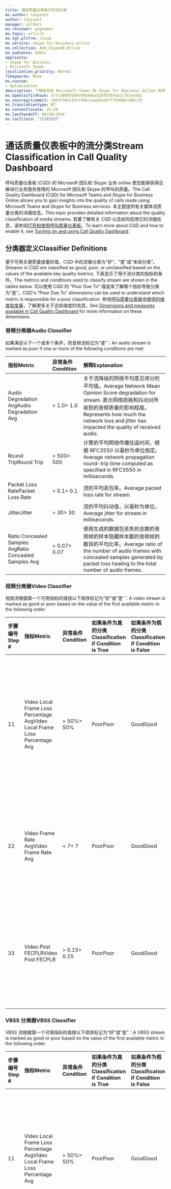 ```yaml
---
title: 通话质量仪表板中的流分类
ms.author: tonysmit
author: tonysmit
manager: serdars
ms.reviewer: gageames
ms.topic: article
ms.tgt.pltfrm: cloud
ms.service: skype-for-business-online
ms.collection: Adm_Skype4B_Online
ms.audience: Admin
appliesto:
- Skype for Business
- Microsoft Teams
localization_priority: Normal
f1keywords: None
ms.custom:
- Optimization
description: 了解如何在 Microsoft Teams 和 Skype for Business Online 的呼叫质量仪表板中进行流质量分类。
ms.openlocfilehash: a77ca0605589c99b88ba3287bf8febcc7514cbd1
ms.sourcegitcommit: cbb4738e119cf366c3aad9aad7f7b369bcd86c19
ms.translationtype: MT
ms.contentlocale: zh-CN
ms.lasthandoff: 08/30/2018
ms.locfileid: "23783555"
---
```

# <a name="stream-classification-in-call-quality-dashboard"></a><span data-ttu-id="386da-103">通话质量仪表板中的流分类</span><span class="sxs-lookup"><span data-stu-id="386da-103">Stream Classification in Call Quality Dashboard</span></span>

<span data-ttu-id="386da-104">呼叫质量仪表板 (CQD) 的 Microsoft 团队和 Skype 业务 online 使您能够获得见解进行业务服务使用的 Microsoft 团队和 Skype 的呼叫的质量。</span><span class="sxs-lookup"><span data-stu-id="386da-104">The Call Quality Dashboard (CQD) for Microsoft Teams and Skype for Business Online allows you to gain insights into the quality of calls made using Microsoft Teams and Skype for Business services.</span></span> <span data-ttu-id="386da-105">本主题提供有关媒体流质量分类的详细信息。</span><span class="sxs-lookup"><span data-stu-id="386da-105">This topic provides detailed information about the quality classification of media streams.</span></span> <span data-ttu-id="386da-106">若要了解有关 CQD 以及如何启用它的详细信息，请参阅[打开和使用呼叫质量仪表板](turning-on-and-using-call-quality-dashboard.md)。</span><span class="sxs-lookup"><span data-stu-id="386da-106">To learn more about CQD and how to enable it, see [Turning on and using Call Quality Dashboard](turning-on-and-using-call-quality-dashboard.md).</span></span>

## <a name="classifier-definitions"></a><span data-ttu-id="386da-107">分类器定义</span><span class="sxs-lookup"><span data-stu-id="386da-107">Classifier Definitions</span></span>

<span data-ttu-id="386da-108">基于可用关键质量度量的值，CQD 中的流被分类为“好”、“差”或“未经分类”。</span><span class="sxs-lookup"><span data-stu-id="386da-108">Streams in CQD are classified as good, poor, or unclassified based on the values of the available key quality metrics.</span></span> <span data-ttu-id="386da-109">下表显示了用于流分类的指标和条件。</span><span class="sxs-lookup"><span data-stu-id="386da-109">The metrics and conditions used to classify stream are shown in the tables below.</span></span> <span data-ttu-id="386da-110">可以使用 CQD 的 "Poor Due To" 维度来了解哪个指标导致分类为“差”。</span><span class="sxs-lookup"><span data-stu-id="386da-110">CQD's "Poor Due To" dimensions can be used to understand which metric is responsible for a poor classification.</span></span> <span data-ttu-id="386da-111">参阅[呼叫质量仪表板中提供的维度和度量](dimensions-and-measures-available-in-call-quality-dashboard.md)，了解更多关于这些维度的信息。</span><span class="sxs-lookup"><span data-stu-id="386da-111">See [Dimensions and measures available in Call Quality Dashboard](dimensions-and-measures-available-in-call-quality-dashboard.md) for more information on these dimensions.</span></span>

### <a name="audio-classifier"></a><span data-ttu-id="386da-112">音频分类器</span><span class="sxs-lookup"><span data-stu-id="386da-112">Audio Classifier</span></span>

<span data-ttu-id="386da-113">如果满足以下一个或多个条件，则音频流标记为“差”：</span><span class="sxs-lookup"><span data-stu-id="386da-113">An audio stream is marked as poor if one or more of the following conditions are met:</span></span>

|<span data-ttu-id="386da-114">**指标**</span><span class="sxs-lookup"><span data-stu-id="386da-114">**Metric**</span></span>|<span data-ttu-id="386da-115">**异常条件**</span><span class="sxs-lookup"><span data-stu-id="386da-115">**Condition**</span></span>|<span data-ttu-id="386da-116">**解释**</span><span class="sxs-lookup"><span data-stu-id="386da-116">**Explanation**</span></span>|
|:-----|:-----|:-----|
|<span data-ttu-id="386da-117">Audio Degradation Avg</span><span class="sxs-lookup"><span data-stu-id="386da-117">Audio Degradation Avg</span></span>|<span data-ttu-id="386da-118">> 1.0</span><span class="sxs-lookup"><span data-stu-id="386da-118">> 1.0</span></span>|<span data-ttu-id="386da-119">关于流降级的网络平均意见得分的平均值。</span><span class="sxs-lookup"><span data-stu-id="386da-119">Average Network Mean Opinion Score degradation for stream.</span></span> <span data-ttu-id="386da-120">表示网络损耗和抖动对所收到的音频质量的影响程度。</span><span class="sxs-lookup"><span data-stu-id="386da-120">Represents how much the network loss and jitter has impacted the quality of received audio.</span></span>|
|<span data-ttu-id="386da-121">Round Trip</span><span class="sxs-lookup"><span data-stu-id="386da-121">Round Trip</span></span>|<span data-ttu-id="386da-122">> 500</span><span class="sxs-lookup"><span data-stu-id="386da-122">> 500</span></span>|<span data-ttu-id="386da-123">计算的平均网络传播往返时间，根据 RFC3550 以毫秒为单位指定。</span><span class="sxs-lookup"><span data-stu-id="386da-123">Average network propagation round-trip time computed as specified in RFC3550 in milliseconds.</span></span>|
|<span data-ttu-id="386da-124">Packet Loss Rate</span><span class="sxs-lookup"><span data-stu-id="386da-124">Packet Loss Rate</span></span>|<span data-ttu-id="386da-125">> 0.1</span><span class="sxs-lookup"><span data-stu-id="386da-125">> 0.1</span></span>|<span data-ttu-id="386da-126">流的平均丢包率。</span><span class="sxs-lookup"><span data-stu-id="386da-126">Average packet loss rate for stream.</span></span>|
|<span data-ttu-id="386da-127">Jitter</span><span class="sxs-lookup"><span data-stu-id="386da-127">Jitter</span></span>|<span data-ttu-id="386da-128">> 30</span><span class="sxs-lookup"><span data-stu-id="386da-128">> 30</span></span>|<span data-ttu-id="386da-129">流的平均抖动值，以毫秒为单位。</span><span class="sxs-lookup"><span data-stu-id="386da-129">Average jitter for stream in milliseconds.</span></span>|
|<span data-ttu-id="386da-130">Ratio Concealed Samples Avg</span><span class="sxs-lookup"><span data-stu-id="386da-130">Ratio Concealed Samples Avg</span></span>|<span data-ttu-id="386da-131">> 0.07</span><span class="sxs-lookup"><span data-stu-id="386da-131">> 0.07</span></span>|<span data-ttu-id="386da-132">使用生成的数据包丢失的总数的音频帧的样本隐藏样本数的音频帧的数目的平均比率。</span><span class="sxs-lookup"><span data-stu-id="386da-132">Average ratio of the number of audio frames with concealed samples generated by packet loss healing to the total number of audio frames.</span></span>|

### <a name="video-classifier"></a><span data-ttu-id="386da-133">视频分类器</span><span class="sxs-lookup"><span data-stu-id="386da-133">Video Classifier</span></span>

<span data-ttu-id="386da-134">视频流根据第一个可用指标的值按以下顺序标记为“好”或“差”：</span><span class="sxs-lookup"><span data-stu-id="386da-134">A video stream is marked as good or poor based on the value of the first available metric in the following order:</span></span>

|<span data-ttu-id="386da-135">**步骤编号**</span><span class="sxs-lookup"><span data-stu-id="386da-135">**Step #**</span></span>|<span data-ttu-id="386da-136">**指标**</span><span class="sxs-lookup"><span data-stu-id="386da-136">**Metric**</span></span>|<span data-ttu-id="386da-137">**异常条件**</span><span class="sxs-lookup"><span data-stu-id="386da-137">**Condition**</span></span>|<span data-ttu-id="386da-138">**如果条件为真的分类**</span><span class="sxs-lookup"><span data-stu-id="386da-138">**Classification if Condition is True**</span></span>|<span data-ttu-id="386da-139">**如果条件为假的分类**</span><span class="sxs-lookup"><span data-stu-id="386da-139">**Classification if Condition is False**</span></span>|<span data-ttu-id="386da-140">**如果指标不可用的分类**</span><span class="sxs-lookup"><span data-stu-id="386da-140">**Classification if Metric is Unavailable**</span></span>|<span data-ttu-id="386da-141">**解释**</span><span class="sxs-lookup"><span data-stu-id="386da-141">**Explanation**</span></span>|
|:-----|:-----|:-----|:-----|:-----|:-----|:-----|
|<span data-ttu-id="386da-142">1</span><span class="sxs-lookup"><span data-stu-id="386da-142">1</span></span>|<span data-ttu-id="386da-143">Video Local Frame Loss Percentage Avg</span><span class="sxs-lookup"><span data-stu-id="386da-143">Video Local Frame Loss Percentage Avg</span></span>|<span data-ttu-id="386da-144">> 50%</span><span class="sxs-lookup"><span data-stu-id="386da-144">> 50%</span></span> |<span data-ttu-id="386da-145">Poor</span><span class="sxs-lookup"><span data-stu-id="386da-145">Poor</span></span>|<span data-ttu-id="386da-146">Good</span><span class="sxs-lookup"><span data-stu-id="386da-146">Good</span></span>|<span data-ttu-id="386da-147">继续前往步驟 2</span><span class="sxs-lookup"><span data-stu-id="386da-147">Proceed to step 2</span></span>|<span data-ttu-id="386da-148">向用户显示的视频帧丢失平均百分比。</span><span class="sxs-lookup"><span data-stu-id="386da-148">Average percentage of video frames lost as displayed to the user.</span></span> <span data-ttu-id="386da-149">其中包括从网络丢失恢复的帧。</span><span class="sxs-lookup"><span data-stu-id="386da-149">This includes frames recovered from network losses.</span></span>|
|<span data-ttu-id="386da-150">2</span><span class="sxs-lookup"><span data-stu-id="386da-150">2</span></span>|<span data-ttu-id="386da-151">Video Frame Rate Avg</span><span class="sxs-lookup"><span data-stu-id="386da-151">Video Frame Rate Avg</span></span>|<span data-ttu-id="386da-152">< 7</span><span class="sxs-lookup"><span data-stu-id="386da-152">< 7</span></span>|<span data-ttu-id="386da-153">Poor</span><span class="sxs-lookup"><span data-stu-id="386da-153">Poor</span></span>|<span data-ttu-id="386da-154">Good</span><span class="sxs-lookup"><span data-stu-id="386da-154">Good</span></span>|<span data-ttu-id="386da-155">继续前往步驟 3</span><span class="sxs-lookup"><span data-stu-id="386da-155">Proceed to step 3</span></span>|<span data-ttu-id="386da-156">在会话持续期间计算到的视频流每秒接收的平均帧数。</span><span class="sxs-lookup"><span data-stu-id="386da-156">Average frames per second received for a video stream, computed over the duration of the session.</span></span>|
|<span data-ttu-id="386da-157">3</span><span class="sxs-lookup"><span data-stu-id="386da-157">3</span></span>|<span data-ttu-id="386da-158">Video Post FECPLR</span><span class="sxs-lookup"><span data-stu-id="386da-158">Video Post FECPLR</span></span>|<span data-ttu-id="386da-159">> 0.15</span><span class="sxs-lookup"><span data-stu-id="386da-159">> 0.15</span></span>|<span data-ttu-id="386da-160">Poor</span><span class="sxs-lookup"><span data-stu-id="386da-160">Poor</span></span>|<span data-ttu-id="386da-161">Good</span><span class="sxs-lookup"><span data-stu-id="386da-161">Good</span></span>|<span data-ttu-id="386da-162">Unclassified</span><span class="sxs-lookup"><span data-stu-id="386da-162">Unclassified</span></span>|<span data-ttu-id="386da-163">数据包丢失率应用 FEC 后聚合跨所有视频流和编解码器。</span><span class="sxs-lookup"><span data-stu-id="386da-163">Packet loss rate after FEC has been applied aggregated across all video streams and codecs.</span></span>|

### <a name="vbss-classifier"></a><span data-ttu-id="386da-164">VBSS 分类器</span><span class="sxs-lookup"><span data-stu-id="386da-164">VBSS Classifier</span></span>

<span data-ttu-id="386da-165">VBSS 流根据第一个可用指标的值按以下顺序标记为“好”或“差”：</span><span class="sxs-lookup"><span data-stu-id="386da-165">A VBSS stream is marked as good or poor based on the value of the first available metric in the following order:</span></span>

|<span data-ttu-id="386da-166">**步骤编号**</span><span class="sxs-lookup"><span data-stu-id="386da-166">**Step #**</span></span>|<span data-ttu-id="386da-167">**指标**</span><span class="sxs-lookup"><span data-stu-id="386da-167">**Metric**</span></span>|<span data-ttu-id="386da-168">**异常条件**</span><span class="sxs-lookup"><span data-stu-id="386da-168">**Condition**</span></span>|<span data-ttu-id="386da-169">**如果条件为真的分类**</span><span class="sxs-lookup"><span data-stu-id="386da-169">**Classification if Condition is True**</span></span>|<span data-ttu-id="386da-170">**如果条件为假的分类**</span><span class="sxs-lookup"><span data-stu-id="386da-170">**Classification if Condition is False**</span></span>|<span data-ttu-id="386da-171">**如果指标不可用的分类**</span><span class="sxs-lookup"><span data-stu-id="386da-171">**Classification if Metric is Unavailable**</span></span>|<span data-ttu-id="386da-172">**解释**</span><span class="sxs-lookup"><span data-stu-id="386da-172">**Explanation**</span></span>|
|:-----|:-----|:-----|:-----|:-----|:-----|:-----|
|<span data-ttu-id="386da-173">1</span><span class="sxs-lookup"><span data-stu-id="386da-173">1</span></span>|<span data-ttu-id="386da-174">Video Local Frame Loss Percentage Avg</span><span class="sxs-lookup"><span data-stu-id="386da-174">Video Local Frame Loss Percentage Avg</span></span>|<span data-ttu-id="386da-175">> 50%</span><span class="sxs-lookup"><span data-stu-id="386da-175">> 50%</span></span> |<span data-ttu-id="386da-176">Poor</span><span class="sxs-lookup"><span data-stu-id="386da-176">Poor</span></span>|<span data-ttu-id="386da-177">Good</span><span class="sxs-lookup"><span data-stu-id="386da-177">Good</span></span>|<span data-ttu-id="386da-178">继续前往步驟 2</span><span class="sxs-lookup"><span data-stu-id="386da-178">Proceed to step 2</span></span>|<span data-ttu-id="386da-179">向用户显示的视频帧丢失平均百分比。</span><span class="sxs-lookup"><span data-stu-id="386da-179">Average percentage of video frames lost as displayed to the user.</span></span> <span data-ttu-id="386da-180">其中包括从网络丢失恢复的帧。</span><span class="sxs-lookup"><span data-stu-id="386da-180">This includes frames recovered from network losses.</span></span>|
|<span data-ttu-id="386da-181">2</span><span class="sxs-lookup"><span data-stu-id="386da-181">2</span></span>|<span data-ttu-id="386da-182">Video Frame Rate Avg</span><span class="sxs-lookup"><span data-stu-id="386da-182">Video Frame Rate Avg</span></span>|<span data-ttu-id="386da-183"><2</span><span class="sxs-lookup"><span data-stu-id="386da-183">< 2</span></span>|<span data-ttu-id="386da-184">Poor</span><span class="sxs-lookup"><span data-stu-id="386da-184">Poor</span></span>|<span data-ttu-id="386da-185">Good</span><span class="sxs-lookup"><span data-stu-id="386da-185">Good</span></span>|<span data-ttu-id="386da-186">继续前往步驟 3</span><span class="sxs-lookup"><span data-stu-id="386da-186">Proceed to step 3</span></span>|<span data-ttu-id="386da-187">在会话持续期间计算到的视频流每秒接收的平均帧数。</span><span class="sxs-lookup"><span data-stu-id="386da-187">Average frames per second received for a video stream, computed over the duration of the session.</span></span>|
|<span data-ttu-id="386da-188">3</span><span class="sxs-lookup"><span data-stu-id="386da-188">3</span></span>|<span data-ttu-id="386da-189">Video Post FECPLR</span><span class="sxs-lookup"><span data-stu-id="386da-189">Video Post FECPLR</span></span>|<span data-ttu-id="386da-190">> 0.15</span><span class="sxs-lookup"><span data-stu-id="386da-190">> 0.15</span></span>|<span data-ttu-id="386da-191">Poor</span><span class="sxs-lookup"><span data-stu-id="386da-191">Poor</span></span>|<span data-ttu-id="386da-192">Good</span><span class="sxs-lookup"><span data-stu-id="386da-192">Good</span></span>|<span data-ttu-id="386da-193">Unclassified</span><span class="sxs-lookup"><span data-stu-id="386da-193">Unclassified</span></span>|<span data-ttu-id="386da-194">数据包丢失率应用 FEC 后聚合跨所有视频流和编解码器。</span><span class="sxs-lookup"><span data-stu-id="386da-194">Packet loss rate after FEC has been applied aggregated across all video streams and codecs.</span></span>|

### <a name="application-sharing-classifier"></a><span data-ttu-id="386da-195">应用程序共享分类器</span><span class="sxs-lookup"><span data-stu-id="386da-195">Application Sharing Classifier</span></span>

<span data-ttu-id="386da-196">如果满足以下一个或多个条件，则应用程序共享流标记为“差”：</span><span class="sxs-lookup"><span data-stu-id="386da-196">An application sharing stream is marked as poor if one or more of the following conditions are met:</span></span>

<span data-ttu-id="386da-197">**指标**</span><span class="sxs-lookup"><span data-stu-id="386da-197">**Metric**</span></span>|<span data-ttu-id="386da-198">**异常条件**</span><span class="sxs-lookup"><span data-stu-id="386da-198">**Condition**</span></span>|<span data-ttu-id="386da-199">**解释**</span><span class="sxs-lookup"><span data-stu-id="386da-199">**Explanation**</span></span>|
|:-----|:-----|:-----|
|<span data-ttu-id="386da-200">Spoiled Tile Percent Total</span><span class="sxs-lookup"><span data-stu-id="386da-200">Spoiled Tile Percent Total</span></span>|<span data-ttu-id="386da-201">> 36</span><span class="sxs-lookup"><span data-stu-id="386da-201">> 36</span></span>|<span data-ttu-id="386da-202">图块，而不是 （例如，从到查看器 MCU) 发送到远程对等方被丢弃的百分比。</span><span class="sxs-lookup"><span data-stu-id="386da-202">Percentage of tiles that are discarded instead of being sent to a remote peer (for example, from the MCU to a viewer).</span></span> <span data-ttu-id="386da-203">丢弃 （或损坏） 平铺可能是由客户端和服务器之间的带宽限制导致的。</span><span class="sxs-lookup"><span data-stu-id="386da-203">Discarded (or spoiled) tiles may be caused by bandwidth restrictions between client and server.</span></span>|
|<span data-ttu-id="386da-204">AppSharing RDP Tile Processing Latency Average</span><span class="sxs-lookup"><span data-stu-id="386da-204">AppSharing RDP Tile Processing Latency Average</span></span>|<span data-ttu-id="386da-205">> 400</span><span class="sxs-lookup"><span data-stu-id="386da-205">> 400</span></span>|<span data-ttu-id="386da-206">在会议服务器上处理 RDP 堆栈图块的平均延迟，以毫秒为单位。</span><span class="sxs-lookup"><span data-stu-id="386da-206">Average latency in milliseconds processing tiles on the RDP Stack at the conferencing server.</span></span>|
|<span data-ttu-id="386da-207">AppSharing Relative OneWay Average</span><span class="sxs-lookup"><span data-stu-id="386da-207">AppSharing Relative OneWay Average</span></span>|<span data-ttu-id="386da-208">> 1.75</span><span class="sxs-lookup"><span data-stu-id="386da-208">> 1.75</span></span>|<span data-ttu-id="386da-209">以秒为单位的应用程序共享流终结点之间相对单向延迟的平均时间。</span><span class="sxs-lookup"><span data-stu-id="386da-209">Average relative one-way delay between the endpoints in seconds for application sharing streams.</span></span>|

## <a name="unclassified-streams"></a><span data-ttu-id="386da-210">未经分类的流</span><span class="sxs-lookup"><span data-stu-id="386da-210">Unclassified Streams</span></span>

<span data-ttu-id="386da-211">在 CQD 中，当 ICE 连接失败或者没有报告计算流分类所需的所有指标时，流标记为未经分类。</span><span class="sxs-lookup"><span data-stu-id="386da-211">In CQD, a stream is marked unclassified when ICE connectivity fails or when all the metrics required to compute the stream classification are not reported.</span></span>

<span data-ttu-id="386da-212">要检查 ICE 连接故障，请检查 "First Connectivity Ice" 和 "Second Connection Ice" 维度是否为 "FAILED" 值。</span><span class="sxs-lookup"><span data-stu-id="386da-212">To check for ICE connectivity failures, examine the dimensions "First Connectivity Ice" and "Second Connectivity Ice" for a "FAILED" value.</span></span> <span data-ttu-id="386da-213">如果任一值指示失败，则该流将被标记为未经分类。</span><span class="sxs-lookup"><span data-stu-id="386da-213">If either value indicates a failure, the stream will be marked as unclassified.</span></span>

<span data-ttu-id="386da-214">如果未经分类的流成功执行 ICE 连接，则该流可能被视为未经分类，因为未报告关键流指标。</span><span class="sxs-lookup"><span data-stu-id="386da-214">If ICE connectivity succeeded for an unclassified stream, the stream is likely considered unclassified because key stream metrics were not reported.</span></span> <span data-ttu-id="386da-215">这些指标可能不会被报告的原因有几个：</span><span class="sxs-lookup"><span data-stu-id="386da-215">There are a few reasons these metrics may not be reported:</span></span>

- <span data-ttu-id="386da-216">**没有收到 QoE 报告** - 用于分类的指标在呼叫结束时发送的 QoE 报告中予以报告。</span><span class="sxs-lookup"><span data-stu-id="386da-216">**QoE reports were not received** - The metrics used for classification are reported in a QoE report sent at the end of a call.</span></span> <span data-ttu-id="386da-217">如果未生成此报告（例如，由于某些第三方端点可能不发送 QoE）或无法发送（例如，由于网络中断），CQD 无法对流进行分类。</span><span class="sxs-lookup"><span data-stu-id="386da-217">If this report is not produced (e.g., because some third-party endpoints may not send QoE) or was not able to be sent (e.g., because of a network outage), CQD is unable to classify the stream.</span></span>

> [!TIP]
> <span data-ttu-id="386da-218">"QoE Record Available" 维度可用于确定是否收到某个流的 QoE 报告。</span><span class="sxs-lookup"><span data-stu-id="386da-218">The "QoE Record Available" dimension can be used to determine whether a QoE report was received for a stream.</span></span> <span data-ttu-id="386da-219">请注意，如果从任一端点接收到 QoE 报告，则此维度的值将为 "True"。</span><span class="sxs-lookup"><span data-stu-id="386da-219">Note that this dimension will have a value of "True" if a QoE report was received from either endpoint.</span></span> <span data-ttu-id="386da-220">为了最准确地报告指标，需要两个端点的 QoE 报告。</span><span class="sxs-lookup"><span data-stu-id="386da-220">A QoE report from both endpoints is required for the most accurate reporting of metrics.</span></span>

- <span data-ttu-id="386da-221">**短时间呼叫** - 短时间呼叫可能没有足够的媒体活动来计算关键流指标。</span><span class="sxs-lookup"><span data-stu-id="386da-221">**Short calls** - Short calls may not have enough media activity to compute key stream metrics.</span></span> <span data-ttu-id="386da-222">如果没有这些指标，CQD 无法对流进行分类。</span><span class="sxs-lookup"><span data-stu-id="386da-222">Without these metrics, CQD is unable to classify the stream.</span></span>

> [!TIP]
> <span data-ttu-id="386da-223">可以使用 "Duration (Seconds)"、"Duration (Minutes)"、"Duration 5 seconds or less" 和 "Duration 60 seconds or more" 等维度来确定流的持续时间。</span><span class="sxs-lookup"><span data-stu-id="386da-223">The dimensions "Duration (Seconds)", "Duration (Minutes)", "Duration 5 seconds or less", and "Duration 60 seconds or more" can be used to determine the duration of a stream.</span></span> <span data-ttu-id="386da-224">"Avg Call Duration" 度量也可用于计算一组流的平均持续时间。</span><span class="sxs-lookup"><span data-stu-id="386da-224">The measurement "Avg Call Duration" can also be used to compute the average duration for a set of streams.</span></span>

- <span data-ttu-id="386da-225">**低数据包利用率** - 就像“短时间呼叫”情况那样，关键流指标的计算需要足够的数据包利用率。</span><span class="sxs-lookup"><span data-stu-id="386da-225">**Low packet utilization** - Like the "short call" scenario, sufficient packet utilization is required for computation of key stream metrics.</span></span> <span data-ttu-id="386da-226">如果没有这些指标，CQD 无法对流进行分类。</span><span class="sxs-lookup"><span data-stu-id="386da-226">Without these metrics, CQD is unable to classify the stream.</span></span>
    - <span data-ttu-id="386da-227">当用户加入会议来聆听演讲者但从不说话（可能像在大多数呼叫中那样将麦克风静音）时，会出现常见的低数据包利用率。</span><span class="sxs-lookup"><span data-stu-id="386da-227">A common low packet utilization scenario occurs when a user joins a meeting to listen to the presenter but never speaks (likely muting the microphone for most of the call).</span></span> <span data-ttu-id="386da-228">在这种情况下，一个音频流将具有高数据包利用率（入站到客户端），而另一个音频流几乎不具有数据包利用率（从客户端出站）。</span><span class="sxs-lookup"><span data-stu-id="386da-228">In such a scenario, one audio stream will have high packet utilization (inbound to the client) while the other will have little to no packet utilization (outbound from the client).</span></span> <span data-ttu-id="386da-229">在这种情况下，流的持续时间可能为一小时或更长，但由于麦克风被静音，从客户端到服务器的流数据包利用率将非常低，从而导致未分类的流。</span><span class="sxs-lookup"><span data-stu-id="386da-229">In this scenario, the duration of the stream may be an hour or longer but the packet utilization on the stream from the client to the server will be extremely low due to the microphone being muted, resulting in an unclassified stream.</span></span>

> [!TIP]
> <span data-ttu-id="386da-230">"Packet Utilization" 维度和 "Avg Packet Utilization" 度量可用于确定流的数据包活动。</span><span class="sxs-lookup"><span data-stu-id="386da-230">The "Packet Utilization" dimension and "Avg Packet Utilization" measurement can be used to determine the packet activity of a stream.</span></span>


## <a name="related-topics"></a><span data-ttu-id="386da-231">相关主题</span><span class="sxs-lookup"><span data-stu-id="386da-231">Related Topics</span></span>
[<span data-ttu-id="386da-232">打开和使用呼叫质量仪表板 (CQD)</span><span class="sxs-lookup"><span data-stu-id="386da-232">Turning on and using Call Quality Dashboard (CQD)</span></span>](turning-on-and-using-call-quality-dashboard.md)

[<span data-ttu-id="386da-233">通话质量仪表板中可用的维度和衡量指标</span><span class="sxs-lookup"><span data-stu-id="386da-233">Dimensions and measures available in Call Quality Dashboard</span></span>](dimensions-and-measures-available-in-call-quality-dashboard.md)

[<span data-ttu-id="386da-234">使用通话分析解决通话质量不佳的问题</span><span class="sxs-lookup"><span data-stu-id="386da-234">Use Call Analytics to troubleshoot poor call quality</span></span>](use-call-analytics-to-troubleshoot-poor-call-quality.md)
